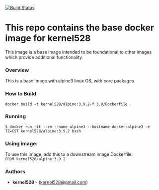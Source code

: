 [![Build Status](http://drone.kernelsanders.biz/api/badges/kernel528/alpine-docker/status.svg?ref=/refs/heads/3.9)](http://drone.kernelsanders.biz/kernel528/alpine-docker)
# This repo contains the base docker image for kernel528

This image is a base image intended to be foundational to other images which provide additional functionality.

### Overview
This is a base image with alpine3 linux OS, with core packages.


### How to Build
``docker build -t kernel528/alpine:3.9.2-f 3.8/Dockerfile .``

### Running
``$ docker run -it --rm --name alpine3 --hostname docker-alpine3 -e TZ=CST kernel528/alpine:3.9.2 bash``

### Using image:
To use this image, add this to a downstream image Dockerfile:  
``FROM kernel528/alpine:3.9.2``


### Authors
* **kernel528** - (kernel528@gmail.com)
